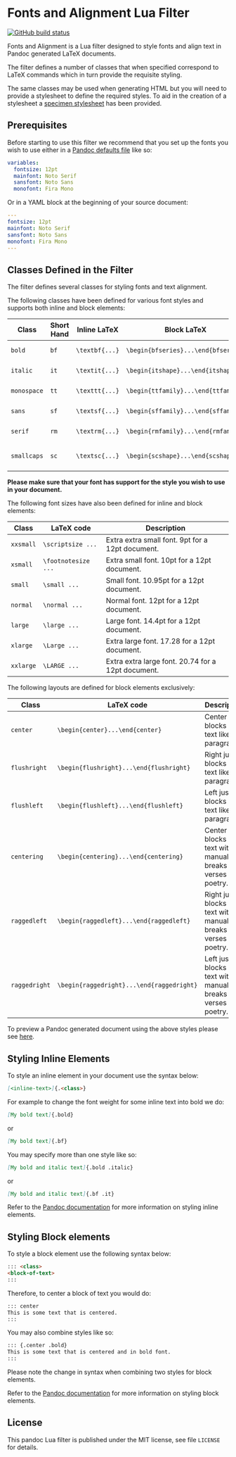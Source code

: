Fonts and Alignment Lua Filter
==============================================================================

[![GitHub build status][CI badge]][CI workflow]

Fonts and Alignment is a Lua filter designed to style fonts and align text in Pandoc generated LaTeX documents.

The filter defines a number of classes that when specified correspond to LaTeX commands which in turn provide the requisite styling.

The same classes may be used when generating HTML but you will need to provide a stylesheet to define the required styles. To aid in the creation of a stylesheet a [specimen stylesheet](https://github.com/nandac/fonts-and-alignment/blob/main/specimens/specimen.css) has been provided.

[CI badge]: https://img.shields.io/github/workflow/status/nandac/fonts-and-alignment/CI?logo=github
[CI workflow]: https://github.com/nandac/fonts-and-alignment/actions/workflows/ci.yaml

Prerequisites
-----------------------------------------------------------------

Before starting to use this filter we recommend that you set up the fonts you wish to use either in a [Pandoc defaults file](https://pandoc.org/MANUAL.html#defaults-files) like so:

```yaml
variables:
  fontsize: 12pt
  mainfont: Noto Serif
  sansfont: Noto Sans
  monofont: Fira Mono
```

Or in a YAML block at the beginning of your source document:

```yaml
---
fontsize: 12pt
mainfont: Noto Serif
sansfont: Noto Sans
monofont: Fira Mono
---

```

Classes Defined in the Filter
-----------------------------------------------------------------

The filter defines several classes for styling fonts and text alignment.

The following classes have been defined for various font styles and supports both inline and block elements:

| Class       | Short Hand | Inline LaTeX   | Block LaTeX                         | Description               |
|-------------|------------|----------------|-------------------------------------|---------------------------|
| `bold`      | `bf`       | `\textbf{...}` | `\begin{bfseries}...\end{bfseries}` | Bold font weight.          |
| `italic`    | `it`       | `\textit{...}` | `\begin{itshape}...\end{itshape}`   | Italic font style.         |
| `monospace` | `tt`       | `\texttt{...}` | `\begin{ttfamily}...\end{ttfamily}` | Monospace font family.     |
| `sans`      | `sf`       | `\textsf{...}` | `\begin{sffamily}...\end{sffamily}` | Sans-serif font family.    |
| `serif`     | `rm`       | `\textrm{...}` | `\begin{rmfamily}...\end{rmfamily}` | Serif font family.         |
| `smallcaps` | `sc`       | `\textsc{...}` | `\begin{scshape}...\end{scshape}`   | Small capitals font style. |

__Please make sure that your font has support for the style you wish to use in your document.__

The following font sizes have also been defined for inline and block elements:

| Class     | LaTeX code          | Description                                        |
|-----------|---------------------|----------------------------------------------------|
| `xxsmall` | `\scriptsize ...`   | Extra extra small font. 9pt for a 12pt document.   |
| `xsmall`  | `\footnotesize ...` | Extra small font. 10pt for a 12pt document.        |
| `small`   | `\small ...`        | Small font. 10.95pt for a 12pt document.           |
| `normal`  | `\normal ...`       | Normal font. 12pt for a 12pt document.             |
| `large`   | `\large ...`        | Large font. 14.4pt for a 12pt document.            |
| `xlarge`  | `\Large ...`        | Extra large font. 17.28 for a 12pt document.       |
| `xxlarge` | `\LARGE ...`        | Extra extra large font. 20.74 for a 12pt document. |

The following layouts are defined for block elements exclusively:

| Class         | LaTeX code                                | Description                                                                 |
|---------------|-------------------------------------------|-----------------------------------------------------------------------------|
| `center`      | `\begin{center}...\end{center}`           | Center blocks of text like paragraphs.                                      |
| `flushright`  | `\begin{flushright}...\end{flushright}`   | Right justify blocks of text like paragraphs.                               |
| `flushleft`   | `\begin{flushleft}...\end{flushleft}`     | Left justify blocks of text like paragraphs.                                |
| `centering`   | `\begin{centering}...\end{centering}`     | Center blocks of text with manual line breaks like verses of poetry.        |
| `raggedleft`  | `\begin{raggedleft}...\end{raggedleft}`   | Right justify blocks of text with manual line breaks like verses of poetry. |
| `raggedright` | `\begin{raggedright}...\end{raggedright}` | Left justify blocks of text with manual line breaks like verses of poetry.  |

To preview a Pandoc generated document using the above styles please see [here](https://github.com/nandac/fonts-and-alignment/blob/main/specimens/specimen.pdf).

Styling Inline Elements
-----------------------------------------------------------------

To style an inline element in your document use the syntax below:

```markdown
[<inline-text>]{.<class>}
```

For example to change the font weight for some inline text into bold we do:

```markdown
[My bold text]{.bold}
```

or

```markdown
[My bold text]{.bf}
```

You may specify more than one style like so:

```markdown
[My bold and italic text]{.bold .italic}
```

or

```markdown
[My bold and italic text]{.bf .it}
```

Refer to the [Pandoc documentation](https://pandoc.org/MANUAL.html#extension-bracketed_spans) for more information on styling inline elements.

Styling Block elements
-----------------------------------------------------------------

To style a block element use the following syntax below:

```markdown
::: <class>
<block-of-text>
:::
```

Therefore, to center a block of text you would do:

```markdown
::: center
This is some text that is centered.
:::
```

You may also combine styles like so:

```markdown
::: {.center .bold}
This is some text that is centered and in bold font.
:::
```

Please note the change in syntax when combining two styles for block elements.

Refer to the [Pandoc documentation](https://pandoc.org/MANUAL.html#extension-fenced_divs) for more information on styling block elements.

License
------------------------------------------------------------------

This pandoc Lua filter is published under the MIT license, see
file `LICENSE` for details.
